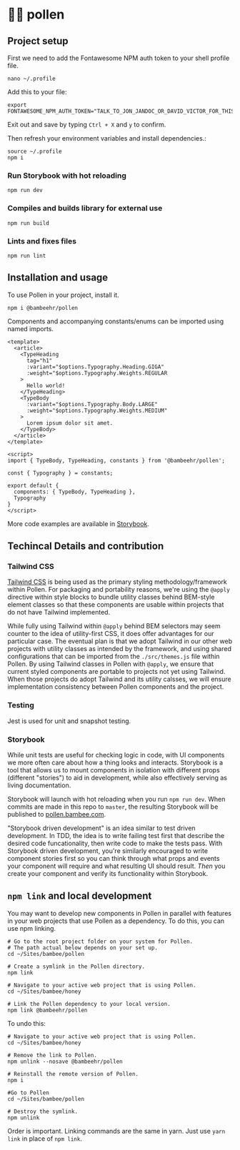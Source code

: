 # 🌻🐝 pollen

## Project setup

First we need to add the Fontawesome NPM auth token to your shell profile file.

```
nano ~/.profile
```

Add this to your file:

```
export FONTAWESOME_NPM_AUTH_TOKEN="TALK_TO_JON_JANDOC_OR_DAVID_VICTOR_FOR_THIS_TOKEN"
```

Exit out and save by typing `Ctrl + X` and `y` to confirm.

Then refresh your environment variables and install dependencies.:

```
source ~/.profile
npm i
```

### Run Storybook with hot reloading

```
npm run dev
```

### Compiles and builds library for external use

```
npm run build
```

### Lints and fixes files

```
npm run lint
```

## Installation and usage

To use Pollen in your project, install it.

```
npm i @bambeehr/pollen
```

Components and accompanying constants/enums can be imported using named imports.

```
<template>
  <article>
    <TypeHeading
      tag="h1"
      :variant="$options.Typography.Heading.GIGA"
      :weight="$options.Typography.Weights.REGULAR
    >
      Hello world!
    </TypeHeading>
    <TypeBody
      :variant="$options.Typography.Body.LARGE"
      :weight="$options.Typography.Weights.MEDIUM"
    >
      Lorem ipsum dolor sit amet.
    </TypeBody>
  </article>
</template>

<script>
import { TypeBody, TypeHeading, constants } from '@bambeehr/pollen';

const { Typography } = constants;

export default {
  components: { TypeBody, TypeHeading },
  Typography
}
</script>

```

More code examples are available in [Storybook](http://pollen.bambee.com/).

## Techincal Details and contribution

### Tailwind CSS

[Tailwind CSS](https://tailwindcss.com/) is being used as the primary styling methodology/framework within Pollen. For packaging and portability reasons, we're using the `@apply` directive within style blocks to bundle utility classes behind BEM-style element classes so that these components are usable within projects that do not have Tailwind implemented.

While fully using Tailwind within `@apply` behind BEM selectors may seem counter to the idea of utility-first CSS, it does offer advantages for our particular case. The eventual plan is that we adopt Tailwind in our other web projects with utility classes as intended by the framework, and using shared configurations that can be imported from the `./src/themes.js` file within Pollen. By using Tailwind classes in Pollen with `@apply`, we ensure that current styled components are portable to projects not yet using Tailwind. When those projects do adopt Tailwind and its utility calsses, we will ensure implementation consistency between Pollen components and the project.

### Testing

Jest is used for unit and snapshot testing.

### Storybook

While unit tests are useful for checking logic in code, with UI components we more often care about how a thing looks and interacts. Storybook is a tool that allows us to mount components in isolation with different props (different "stories") to aid in development, while also effectively serving as living documentation.

Storybook will launch with hot reloading when you run `npm run dev`. When commits are made in this repo to `master`, the resulting Storybook will be published to [pollen.bambee.com](https://pollen.bambee.com).

"Storybook driven development" is an idea similar to test driven development. In TDD, the idea is to write failing test first that describe the desired code funcationality, then write code to make the tests pass. With Storybook driven development, you're similarly encouraged to write component stories first so you can think through what props and events your component will require and what resulting UI should result. _Then_ you create your component and verify its functionality within Storybook.

## `npm link` and local development

You may want to develop new components in Pollen in parallel with features in your web projects that use Pollen as a dependency. To do this, you can use npm linking.

```
# Go to the root project folder on your system for Pollen.
# The path actual below depends on your set up.
cd ~/Sites/bambee/pollen

# Create a symlink in the Pollen directory.
npm link

# Navigate to your active web project that is using Pollen.
cd ~/Sites/bambee/honey

# Link the Pollen dependency to your local version.
npm link @bambeehr/pollen
```

To undo this:

```
# Navigate to your active web project that is using Pollen.
cd ~/Sites/bambee/honey

# Remove the link to Pollen.
npm unlink --nosave @bambeehr/pollen

# Reinstall the remote version of Pollen.
npm i

#Go to Pollen
cd ~/Sites/bambee/pollen

# Destroy the symlink.
npm unlink
```

Order is important. Linking commands are the same in yarn. Just use `yarn link` in place of `npm link`.
